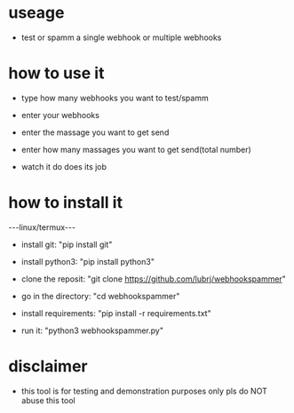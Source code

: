 # useage

- test or spamm a single webhook or multiple webhooks



# how to use it

- type how many webhooks you want to test/spamm
   
- enter your webhooks

-  enter the massage you want to get send

-  enter how many massages you want to get send(total number)

-  watch it do does its job



# how to install it

---linux/termux---

- install git: "pip install git"

- install python3: "pip install python3"

- clone the reposit: "git clone https://github.com/lubrj/webhookspammer"

- go in the directory: "cd webhookspammer"

- install requirements: "pip install -r requirements.txt"

- run it: "python3 webhookspammer.py"



# disclaimer

- this tool is for testing and demonstration purposes only pls do NOT abuse this tool
